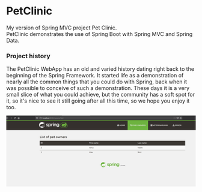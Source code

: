 # PetClinic
My version of Spring MVC project Pet Clinic.  
PetClinic demonstrates the use of Spring Boot with Spring MVC and Spring Data.

### Project history
The PetClinic WebApp has an old and varied history dating right back to the beginning of the Spring Framework. It started life as a demonstration of nearly all the common things that you could do with Spring, back when it was possible to conceive of such a demonstration. These days it is a very small slice of what you could achieve, but the community has a soft spot for it, so it's nice to see it still going after all this time, so we hope you enjoy it too.


![App](https://github.com/SimiAlex/PetClinic/blob/master/pet-clinic-web/src/main/resources/static/resources/images/Capture.PNG)
